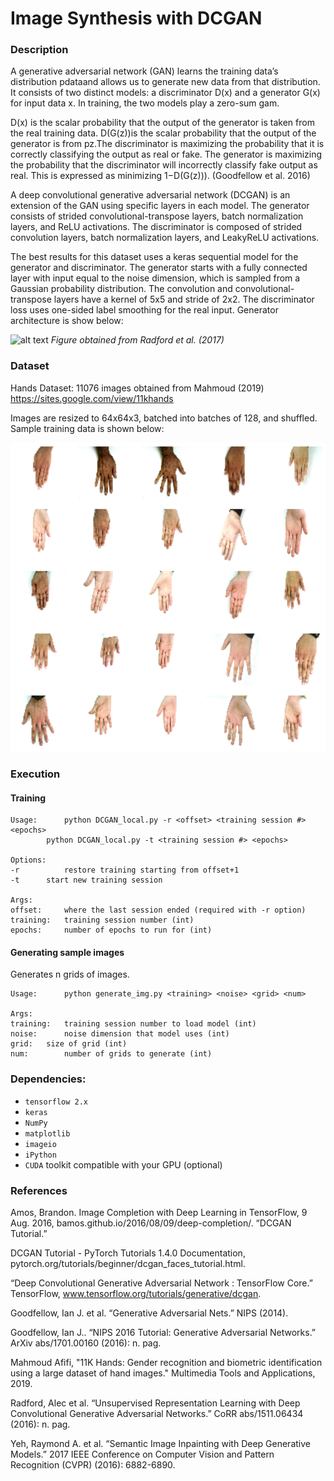 # Image Synthesis with DCGAN

### Description 

A generative adversarial network (GAN) learns the training data’s distribution pdataand allows us to generate new data from that distribution. It consists of two distinct models: a discriminator D(x) and a generator G(x) for input data x. In training, the two models play a zero-sum gam. 

D(x) is the scalar probability that the output of the generator is taken from the real training data. D(G(z))is the scalar probability that the output of the generator is from pz.The discriminator is maximizing the probability that it is correctly classifying the output as real or fake. The generator is maximizing the probability that the discriminator will incorrectly classify fake output as real. This is expressed as minimizing 1−D(G(z))). (Goodfellow et al. 2016)

A deep convolutional generative adversarial network (DCGAN) is an extension of the GAN using specific layers in each model. The generator consists of strided convolutional-transpose layers, batch normalization layers, and ReLU activations. The discriminator is composed of strided convolution layers, batch normalization layers, and LeakyReLU activations. 

The best results for this dataset uses a keras sequential model for the generator and discriminator. The generator starts with a fully connected layer with input equal to the noise dimension, which is sampled from a Gaussian probability distribution. The convolution and convolutional-transpose layers have a kernel of 5x5 and stride of 2x2. The discriminator loss uses one-sided label smoothing for the real input. Generator architecture is show below: 

![alt text](https://pytorch.org/tutorials/_images/dcgan_generator.png)
*Figure obtained from Radford et al. (2017)*

### Dataset

Hands Dataset: 11076 images obtained from Mahmoud (2019) https://sites.google.com/view/11khands

Images are resized to 64x64x3, batched into batches of 128, and shuffled. Sample training data is shown below:

![](sample_train.png)

### Execution

#### Training
    Usage:      python DCGAN_local.py -r <offset> <training session #> <epochs>
		    python DCGAN_local.py -t <training session #> <epochs>

    Options:
    -r          restore training starting from offset+1
	-t	    start new training session 

    Args:
    offset:     where the last session ended (required with -r option)
    training:   training session number (int)
    epochs:     number of epochs to run for (int)
    
#### Generating sample images

Generates n grids of images. 

    Usage:      python generate_img.py <training> <noise> <grid> <num>

    Args:
    training:   training session number to load model (int)
    noise:      noise dimension that model uses (int)
    grid:	size of grid (int)
    num:        number of grids to generate (int)
    
### Dependencies:

  - `tensorflow 2.x`
  - `keras`
  - `NumPy`
  - `matplotlib`
  - `imageio`
  - `iPython`
  - `CUDA` toolkit compatible with your GPU (optional)
  
### References

Amos, Brandon. Image Completion with Deep Learning in TensorFlow, 9 Aug. 2016, bamos.github.io/2016/08/09/deep-completion/.
“DCGAN Tutorial.” 

DCGAN Tutorial - PyTorch Tutorials 1.4.0 Documentation, pytorch.org/tutorials/beginner/dcgan_faces_tutorial.html.

“Deep Convolutional Generative Adversarial Network  :   TensorFlow Core.” TensorFlow, www.tensorflow.org/tutorials/generative/dcgan. 

Goodfellow, Ian J. et al. “Generative Adversarial Nets.” NIPS (2014).

Goodfellow, Ian J.. “NIPS 2016 Tutorial: Generative Adversarial Networks.” ArXiv abs/1701.00160 (2016): n. pag.

Mahmoud Afifi, "11K Hands: Gender recognition and biometric identification using a large dataset of hand images." Multimedia Tools and Applications, 2019.

Radford, Alec et al. “Unsupervised Representation Learning with Deep Convolutional Generative Adversarial Networks.” CoRR abs/1511.06434 (2016): n. pag.

Yeh, Raymond A. et al. “Semantic Image Inpainting with Deep Generative Models.” 2017 IEEE Conference on Computer Vision and Pattern Recognition (CVPR) (2016): 6882-6890.
